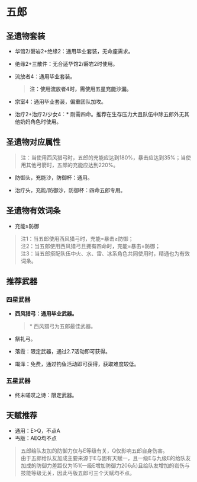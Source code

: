 # 五郎

## 圣遗物套装  

- 华馆2/磐岩2+绝缘2：通用毕业套装，无命座需求。  

- 绝缘2+三散件：无合适华馆2/磐岩2时使用。  

- 流放者4：通用毕业套装。  

  > **注：使用流放者4时，需使用五星充能沙漏。**  

- 宗室4：通用毕业套装，偏重团队加攻。  

- 治疗2+治疗2/少女4：\* 刚需四命。推荐在生存压力大且队伍中除五郎外无其他奶妈角色时使用。  

## 圣遗物对应属性  

> 注：当使用西风猎弓时，五郎的充能应达到180%，暴击应达到35%；当使用其他弓箭时，五郎的充能应达到220%。  

- 防御头，充能沙，防御杯：通用。  

- 治疗头，充能/防御沙，防御杯：四命五郎专用。  

## 圣遗物有效词条  

- 充能≥防御  
> 注1：当五郎使用西风猎弓时，充能=暴击≥防御；  
> 注2：当五郎使用西风猎弓且拥有四命时，充能=暴击=防御；  
> 注3：当五郎搭配队伍中火、水、雷、冰系角色共同使用时，精通也为有效词条。  

## 推荐武器  

### 四星武器  

- **西风猎弓：通用毕业武器。**  

  > \* 西风猎弓为五郎最佳武器。  

- 祭礼弓。  

- 落霞：限定武器，通过2.7活动即可获得。  

- 竭泽：免费，通过钓鱼活动即可获得，获取难度较低。  

### 五星武器  

- 终末嗟叹之诗：限定武器。

## 天赋推荐  

- 通用：E>Q，不点A  
- 丐版：AEQ均不点  

> 五郎给队友加的防御力仅与E等级有关，Q仅影响五郎自身伤害。  
> 由于五郎给队友加成主要来源于E与固有天赋一，且一级E与九级E的给队友加成的防御力差距仅为151(一级E增加防御力206点)且给队友增加的岩伤与技能等级无关，因此丐版五郎可三个天赋均不点。  
